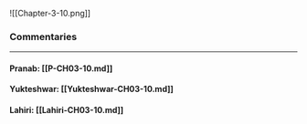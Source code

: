 ![[Chapter-3-10.png]]

### Commentaries

---

#### Pranab: [[P-CH03-10.md]]

#### Yukteshwar: [[Yukteshwar-CH03-10.md]]

#### Lahiri: [[Lahiri-CH03-10.md]]
